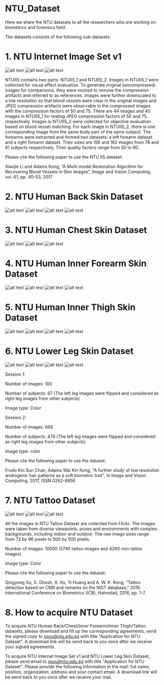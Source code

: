 # NTU_Dataset
Here we share the NTU datasets to all the researchers who are working on biometrics and forensics field.

The datasets consists of the following sub-datasets:
# 1. NTU Internet Image Set v1

![alt text](https://github.com/BFLTeam/NTU_Dataset/blob/master/Sample%20Images/Internet%20Images/02.jpg) ![alt text](https://github.com/BFLTeam/NTU_Dataset/blob/master/Sample%20Images/Internet%20Images/15.jpg) ![alt text](https://github.com/BFLTeam/NTU_Dataset/blob/master/Sample%20Images/Internet%20Images/29.jpg)

NTUIIS contains two parts: NTUIIS_1 and NTUIIS_2. Images in NTUIIS_1 were collected for visual effect evaluation. To generate original (uncompressed) images for comparisons, they were resized to remove the compression artifacts and referred to as references. Images were further downscaled to a low resolution so that blood vessels were clear in the original images and JPEG compression artifacts were observable in the compressed images with the compression factors of 50 and 75. There are 44 images and 40 images in NTUIIS_1 for testing JPEG compression factors of 50 and 75, respectively. Images in NTUIIS_2 were collected for objective evaluation based on blood vessel matching. For each image in NTUIIS_2, there is one corresponding image from the same body part of the same subject. The forearms were extracted and formed two datasets: a left forearm dataset and a right forearm dataset. Their sizes are 156 and 162 images from 78 and 81 subjects respectively. Their quality factors range from 50 to 90. 

Please cite the following paper to use the NTU IIS dataset:

Xiaojie Li and Adams Kong, “A Multi-model Restoration Algorithm for Recovering Blood Vessels in Skin Images”, Image and Vision Computing, vol. 61, pp. 40-53, 2017


# 2. NTU Human Back Skin Dataset

![alt text](https://github.com/BFLTeam/NTU_Dataset/blob/master/Sample%20Images/Back/0182_02_02.jpg) ![alt text](https://github.com/BFLTeam/NTU_Dataset/blob/master/Sample%20Images/Back/0184_01_01.jpg) ![alt text](https://github.com/BFLTeam/NTU_Dataset/blob/master/Sample%20Images/Back/0187_01_01.jpg) ![alt text](https://github.com/BFLTeam/NTU_Dataset/blob/master/Sample%20Images/Back/0188_01_01.jpg)

# 3. NTU Human Chest Skin Dataset

![alt text](https://github.com/BFLTeam/NTU_Dataset/blob/master/Sample%20Images/Chest/0174_01_01.jpg) ![alt text](https://github.com/BFLTeam/NTU_Dataset/blob/master/Sample%20Images/Chest/0181_01_01.jpg) ![alt text](https://github.com/BFLTeam/NTU_Dataset/blob/master/Sample%20Images/Chest/0191_01_01.jpg)

# 4. NTU Human Inner Forearm Skin Dataset

![alt text](https://github.com/BFLTeam/NTU_Dataset/blob/master/Sample%20Images/Inner%20Forearm/seg_AL0013_00_02_04.png) ![alt text](https://github.com/BFLTeam/NTU_Dataset/blob/master/Sample%20Images/Inner%20Forearm/seg_AL0017_00_02_01.png) ![alt text](https://github.com/BFLTeam/NTU_Dataset/blob/master/Sample%20Images/Inner%20Forearm/seg_AL0018_00_02_01.png) ![alt text](https://github.com/BFLTeam/NTU_Dataset/blob/master/Sample%20Images/Inner%20Forearm/seg_AL0020_00_02_02.png)

# 5. NTU Human Inner Thigh Skin Dataset

![alt text](https://github.com/BFLTeam/NTU_Dataset/blob/master/Sample%20Images/Inner%20Thigh/seg_TL0006_00_01_01.png) ![alt text](https://github.com/BFLTeam/NTU_Dataset/blob/master/Sample%20Images/Inner%20Thigh/seg_TL0013_00_01_01.png) ![alt text](https://github.com/BFLTeam/NTU_Dataset/blob/master/Sample%20Images/Inner%20Thigh/seg_TL0014_00_01_01.png) ![alt text](https://github.com/BFLTeam/NTU_Dataset/blob/master/Sample%20Images/Inner%20Thigh/seg_TL0031_00_01_01.png)

# 6. NTU Lower Leg Skin Dataset

![alt text](https://github.com/BFLTeam/NTU_Dataset/blob/master/Sample%20Images/Lower%20Legs/seg_YL0009_00_02_01.png) ![alt text](https://github.com/BFLTeam/NTU_Dataset/blob/master/Sample%20Images/Lower%20Legs/seg_YL0026_00_02_01.png) ![alt text](https://github.com/BFLTeam/NTU_Dataset/blob/master/Sample%20Images/Lower%20Legs/seg_YL0034_00_02_01.png) ![alt text](https://github.com/BFLTeam/NTU_Dataset/blob/master/Sample%20Images/Lower%20Legs/seg_YL0036_00_02_02.png)

Session 1:

Number of images: 100

Number of subjects: 67 (The left leg images were flipped and considered as right leg images from other subjects)

Image type: Color


Session 2:

Number of images: 668

Number of subjects: 479 (The left leg images were flipped and considered as right leg images from other subjects)

Image type: color


Please cite the following paper to use the dataset:

Frodo Kin Sun Chan, Adams Wai Kin Kong, "A further study of low resolution androgenic hair patterns as a soft biometric trait", In Image and Vision Computing, 2017, ISSN 0262-8856


# 7. NTU Tattoo Dataset

![alt text](https://github.com/BFLTeam/NTU_Dataset/blob/master/Sample%20Images/Tattoo/100004.jpg) ![alt text](https://github.com/BFLTeam/NTU_Dataset/blob/master/Sample%20Images/Tattoo/100005.jpg) ![alt text](https://github.com/BFLTeam/NTU_Dataset/blob/master/Sample%20Images/Tattoo/100017.jpg)

All the images in NTU Tattoo Dataset are collected from Flickr. The images were taken from diverse viewpoints, poses and environments with complex backgrounds, including indoor and outdoor. The raw image sizes range from 72 by 96 pixels to 500 by 500 pixels.

Number of images: 10000 (5740 tattoo images and 4260 non-tattoo images)

Image type: Color

Please cite the following paper to use the dataset:

Qingyong Xu, S. Ghosh, X. Xu, Yi Huang and A. W. K. Kong, "Tattoo detection based on CNN and remarks on the NIST database," 2016 International Conference on Biometrics (ICB), Halmstad, 2016, pp. 1-7.


# 8. How to acquire NTU Dataset
To acquire NTU Human Back/Chest/Inner Forearm/Inner Thigh/Tattoo datasets, please download and fill up the corresponding agreements, send the signed copy to xpxu@ntu.edu.sg with title "Application for NTU Dataset". A download link will be send back to you once after we receive your signed agreements.

To acquire NTU Internet Image Set v1 and NTU Lower Leg Skin Dataset, please send email to xpxu@ntu.edu.sg with title "Application for NTU Dataset". Please provide the following information in the mail: full name, position, organization, address and your contact email. A download link will be send back to you once after we receive your mail.
